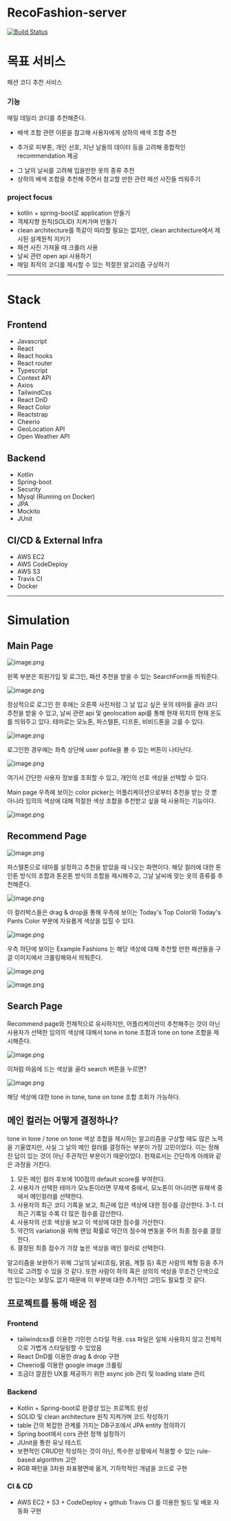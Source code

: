 # RecoFashion-server
[![Build Status](https://travis-ci.org/BaekGeunYoung/recofashion-server.svg?branch=master)](https://travis-ci.org/BaekGeunYoung/recofashion-server)
# 목표 서비스
패션 코디 추천 서비스

### 기능
매일 데일리 코디를 추천해준다.

- 배색 조합 관련 이론을 참고해 사용자에게 상하의 배색 조합 추천
 + 추가로 피부톤, 개인 선호, 지난 날들의 데이터 등을 고려해 종합적인 recommendation 제공
- 그 날의 날씨를 고려해 입을만한 옷의 종류 추천
- 상하의 배색 조합을 추천해 주면서 참고할 만한 관련 패션 사진들 띄워주기

### project focus
- kotlin + spring-boot로 application 만들기
- 객체지향 원칙(SOLID) 지켜가며 만들기
- clean architecture를 똑같이 따라할 필요는 없지만, clean architecture에서 제시된 설계원칙 지키기
- 패션 사진 가져올 때 크롤러 사용
- 날씨 관련 open api 사용하기
- 매일 최적의 코디를 제시할 수 있는 적절한 알고리즘 구상하기

---
# Stack
## Frontend
- Javascript
- React
- React hooks
- React router
- Typescript
- Context API
- Axios
- TailwindCss
- React DnD
- React Color
- Reactstrap
- Cheerio
- GeoLocation API
- Open Weather API

## Backend
- Kotlin
- Spring-boot
- Security
- Mysql (Running on Docker)
- JPA
- Mockito
- JUnit

## CI/CD & External Infra
- AWS EC2
- AWS CodeDeploy
- AWS S3
- Travis CI
- Docker

---

# Simulation

## Main Page

![image.png](https://images.velog.io/post-images/dvmflstm/f8a0e360-14ae-11ea-90e2-9568aa518b84/image.png)

왼쪽 부분은 회원가입 및 로그인, 패션 추천을 받을 수 있는 SearchForm을 띄워준다.

![image.png](https://images.velog.io/post-images/dvmflstm/7e772030-14af-11ea-8f12-8b681d7ea05a/image.png)

정상적으로 로그인 한 후에는 오른쪽 사진처럼 그 날 입고 싶은 옷의 테마를 골라 코디 추천을 받을 수 있고, 날씨 관련 api 및 geolocation api를 통해 현재 위치의 현재 온도를 띄워주고 있다. 테마로는 모노톤, 파스텔톤, 디프톤, 비비드톤을 고를 수 있다.

![image.png](https://images.velog.io/post-images/dvmflstm/d798a940-14af-11ea-90e2-9568aa518b84/image.png)

로그인한 경우에는 좌측 상단에 user pofile을 볼 수 있는 버튼이 나타난다.

![image.png](https://images.velog.io/post-images/dvmflstm/ea9902b0-14af-11ea-8f12-8b681d7ea05a/image.png)

여기서 간단한 사용자 정보를 조회할 수 있고, 개인의 선호 색상을 선택할 수 있다.

Main page 우측에 보이는 color picker는 어플리케이션으로부터 추천을 받는 것 뿐 아니라 임의의 색상에 대해 적절한 색상 조합을 추천받고 싶을 때 사용하는 기능이다.

![image.png](https://images.velog.io/post-images/dvmflstm/05d7cd90-14b0-11ea-8f12-8b681d7ea05a/image.png)


## Recommend Page

![image.png](https://images.velog.io/post-images/dvmflstm/5d4edaf0-14b0-11ea-9f39-516187c18223/image.png)

파스텔톤으로 테마를 설정하고 추천을 받았을 때 나오는 화면이다. 해당 컬러에 대한 톤인톤 방식의 조합과 톤온톤 방식의 조합을 제시해주고, 그날 날씨에 맞는 옷의 종류를 추천해준다.

![image.png](https://images.velog.io/post-images/dvmflstm/a148bdc0-14b0-11ea-9f39-516187c18223/image.png)

이 컬러박스들은 drag & drop을 통해 우측에 보이는 Today's Top Color와 Today's Pants Color 부분에 자유롭게 색상을 입힐 수 있다.

![image.png](https://images.velog.io/post-images/dvmflstm/0eb8cb20-14b1-11ea-90e2-9568aa518b84/image.png)

우측 하단에 보이는 Example Fashions 는 해당 색상에 대해 추천할 만한 패션들을 구글 이미지에서 크롤링해와서 띄워준다.

![image.png](https://images.velog.io/post-images/dvmflstm/309305d0-14b1-11ea-9f39-516187c18223/image.png)

![image.png](https://images.velog.io/post-images/dvmflstm/4d652570-14b2-11ea-8f12-8b681d7ea05a/image.png)


## Search Page
Recommend page와 전체적으로 유사하지만, 어플리케이션이 추천해주는 것이 아닌 사용자가 선택한 임의의 색상에 대해서 tone in tone 조합과 tone on tone 조합을 제시해준다.

![image.png](https://images.velog.io/post-images/dvmflstm/9c8c9fd0-14b1-11ea-90e2-9568aa518b84/image.png)

이처럼 마음에 드는 색상을 골라 search 버튼을 누르면?

![image.png](https://images.velog.io/post-images/dvmflstm/0541bd30-14b2-11ea-90e2-9568aa518b84/image.png)

해당 색상에 대한 tone in tone, tone on tone 조합 조회가 가능하다.

## 메인 컬러는 어떻게 결정하나?
tone in tone / tone on tone 색상 조합을 제시하는 알고리즘을 구상할 때도 많은 노력을 기울였지만, 사실 그 날의 메인 컬러를 결정하는 부분이 가장 고민이었다. 이는 정해진 답이 있는 것이 아닌 주관적인 부분이기 때문이었다. 현재로서는 간단하게 아래와 같은 과정을 거친다.

1. 모든 메인 컬러 후보에 100점의 default score를 부여한다.
2. 사용자가 선택한 테마가 모노톤이라면 무채색 중에서, 모노톤이 아니라면 유채색 중에서 메인컬러를 선택한다.
3. 사용자의 최근 코디 기록을 보고, 최근에 입은 색상에 대한 점수를 감산한다.
	3-1. 더 최근 기록일 수록 더 많은 점수를 감산한다.
4. 사용자의 선호 색상을 보고 이 색상에 대한 점수를 가산한다.
5. 약간의 variation을 위해 랜덤 확률로 약간의 점수에 변동을 주어 최종 점수를 결정한다.
6. 결정된 최종 점수가 가장 높은 색상을 메인 컬러로 선택한다.

알고리즘을 보완하기 위해 그날의 날씨(흐림, 맑음, 계절 등) 혹은 사람의 체형 등을 추가적으로 고려할 수 있을 것 같다. 또한 사람이 하의 혹은 상의의 색상을 무조건 단색으로만 입는다는 보장도 없기 때문에 이 부분에 대한 추가적인 고민도 필요할 것 같다.

## 프로젝트를 통해 배운 점
### Frontend
- tailwindcss를 이용한 기민한 스타일 적용. css 파일은 일체 사용하지 않고 전체적으로 가볍게 스타일링할 수 있었음
- React DnD를 이용한 drag & drop 구현
- Cheerio를 이용한 google image 크롤링
- 조금더 깔끔한 UX를 제공하기 위한 async job 관리 및 loading state 관리

### Backend
- Kotlin + Spring-boot로 완결성 있는 프로젝트 완성
- SOLID 및 clean architecture 원칙 지켜가며 코드 작성하기
- table 간의 복잡한 관계를 가지는 DB구조에서 JPA entity 정의하기
- Spring boot에서 cors 관련 정책 설정하기
- JUnit을 통한 유닛 테스트
- 보편적인 CRUD만 작성하는 것이 아닌, 특수한 상황에서 적용할 수 있는 rule-based algorithm 고안
- RGB 패턴을 3차원 좌표평면에 옮겨, 기하학적인 개념을 코드로 구현

### CI & CD
- AWS EC2 + S3 + CodeDeploy + github Travis CI 를 이용한 빌드 및 배포 자동화 구현
